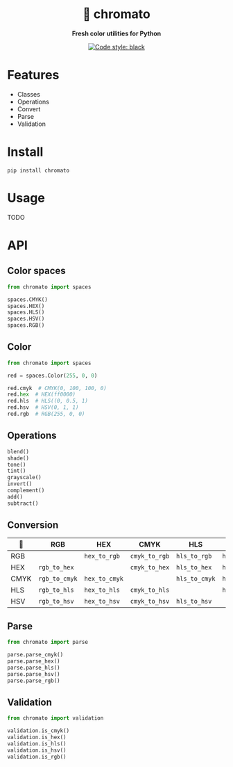 <div align="center">
    <h1>🍅 chromato</h1>
    <p>
        <b>Fresh color utilities for Python</b>
    </p>

<!--![test](https://github.com/vikpe/chromato/workflows/test/badge.svg?branch=master) [![codecov](https://codecov.io/gh/vikpe/chromato/branch/master/graph/badge.svg)](https://codecov.io/gh/vikpe/chromato)-->
[![Code style: black](https://img.shields.io/badge/code%20style-black-000000.svg)](https://github.com/psf/black)

</div>

# Features

* Classes
* Operations
* Convert
* Parse
* Validation

# Install

```shell
pip install chromato
```

# Usage

TODO

# API

## Color spaces

```python
from chromato import spaces

spaces.CMYK()
spaces.HEX()
spaces.HLS()
spaces.HSV()
spaces.RGB()
```

## Color

```python
from chromato import spaces

red = spaces.Color(255, 0, 0)

red.cmyk  # CMYK(0, 100, 100, 0)
red.hex  # HEX(ff0000)
red.hls  # HLS((0, 0.5, 1)
red.hsv  # HSV(0, 1, 1)
red.rgb  # RGB(255, 0, 0)
```

## Operations

```python
blend()
shade()
tone()
tint()
grayscale()
invert()
complement()
add()
subtract()
```

## Conversion

🔀 | RGB | HEX | CMYK | HLS | HSV
---|---|---|---|---|---
RGB  | <!-- null --> | `hex_to_rgb`  | `cmyk_to_rgb` | `hls_to_rgb`  | `hsv_to_rgb`
HEX  | `rgb_to_hex`  | <!-- null --> | `cmyk_to_hex` | `hls_to_hex`  | `hsv_to_hex`
CMYK | `rgb_to_cmyk` | `hex_to_cmyk` | <!-- null --> | `hls_to_cmyk` | `hsv_to_cmyk`
HLS  | `rgb_to_hls`  | `hex_to_hls`  | `cmyk_to_hls` | <!-- null --> | `hsv_to_hls`
HSV  | `rgb_to_hsv`  | `hex_to_hsv`  | `cmyk_to_hsv` | `hls_to_hsv`  | <!-- null -->

## Parse

```python
from chromato import parse

parse.parse_cmyk()
parse.parse_hex()
parse.parse_hls()
parse.parse_hsv()
parse.parse_rgb()
```

## Validation

```python
from chromato import validation

validation.is_cmyk()
validation.is_hex()
validation.is_hls()
validation.is_hsv()
validation.is_rgb()
```
